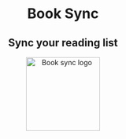 <div align="center">

<h1 style="border-bottom: none">
    <h1>Book Sync</h1>
	<h2>Sync your reading list</h2>
</h1>
 <img alt="Book sync logo" src="https://static.wikia.nocookie.net/stormlightarchive/images/c/ca/SoTSAatKR_IS.jpg/revision/latest?cb=20200511014515" style="width:150px">
